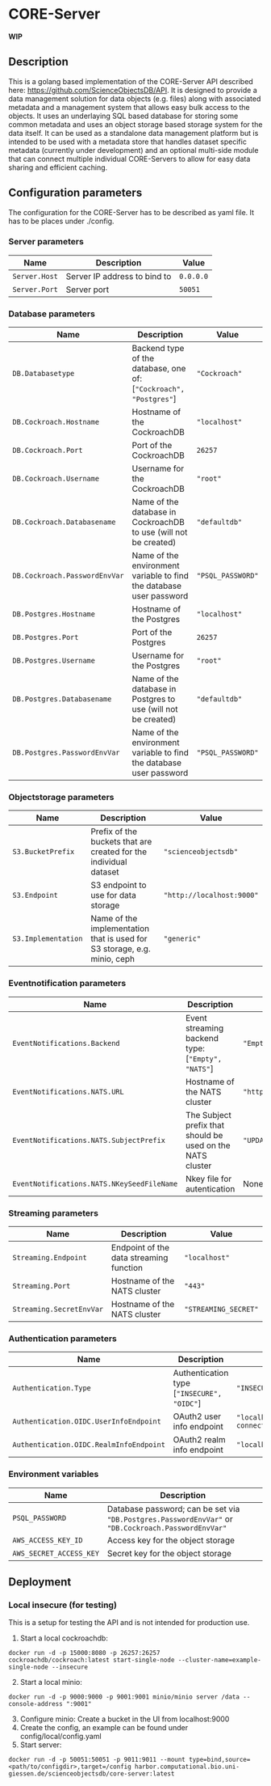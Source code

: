 # CORE-Server

**WIP**

## Description

This is a golang based implementation of the CORE-Server API described here: https://github.com/ScienceObjectsDB/API. It is designed to provide a data management solution for data objects (e.g. files) along with associated metadata and a management system that allows easy bulk access to the objects. It uses an underlaying SQL based database for storing some common metadata and uses an object storage based storage system for the data itself. It can be used as a standalone data management platform but is intended to be used with a metadata store that handles dataset specific metadata (currently under development) and an optional multi-side module that can connect multiple individual CORE-Servers to allow for easy data sharing and efficient caching.

## Configuration parameters

The configuration for the CORE-Server has to be described as yaml file. It has to be places under ./config.

### Server parameters

| Name          | Description                  | Value     |
| ------------- | ---------------------------- | --------- |
| `Server.Host` | Server IP address to bind to | `0.0.0.0` |
| `Server.Port` | Server port                  | `50051`   |

### Database parameters

| Name                          | Description                                                         | Value             |
| ----------------------------- | ------------------------------------------------------------------- | ----------------- |
| `DB.Databasetype`             | Backend type of the database, one of: [`"Cockroach", "Postgres"`]   | `"Cockroach"`     |
| `DB.Cockroach.Hostname`       | Hostname of the CockroachDB                                         | `"localhost"`     |
| `DB.Cockroach.Port`           | Port of the CockroachDB                                             | `26257`           |
| `DB.Cockroach.Username`       | Username for the CockroachDB                                        | `"root"`          |
| `DB.Cockroach.Databasename`   | Name of the database in CockroachDB to use (will not be created)    | `"defaultdb"`     |
| `DB.Cockroach.PasswordEnvVar` | Name of the environment variable to find the database user password | `"PSQL_PASSWORD"` |
| `DB.Postgres.Hostname`        | Hostname of the Postgres                                            | `"localhost"`     |
| `DB.Postgres.Port`            | Port of the Postgres                                                | `26257`           |
| `DB.Postgres.Username`        | Username for the Postgres                                           | `"root"`          |
| `DB.Postgres.Databasename`    | Name of the database in Postgres to use (will not be created)       | `"defaultdb"`     |
| `DB.Postgres.PasswordEnvVar`  | Name of the environment variable to find the database user password | `"PSQL_PASSWORD"` |

### Objectstorage parameters

| Name                | Description                                                              | Value                     |
| ------------------- | ------------------------------------------------------------------------ | ------------------------- |
| `S3.BucketPrefix`   | Prefix of the buckets that are created for the individual dataset        | `"scienceobjectsdb"`      |
| `S3.Endpoint`       | S3 endpoint to use for data storage                                      | `"http://localhost:9000"` |
| `S3.Implementation` | Name of the implementation that is used for S3 storage, e.g. minio, ceph | `"generic"`               |

### Eventnotification parameters

| Name                                       | Description                                                | Value                     |
| ------------------------------------------ | ---------------------------------------------------------- | ------------------------- |
| `EventNotifications.Backend`               | Event streaming backend type: [`"Empty", "NATS"`]          | `"Empty"`                 |
| `EventNotifications.NATS.URL`              | Hostname of the NATS cluster                               | `"http://localhost:4222"` |
| `EventNotifications.NATS.SubjectPrefix`    | The Subject prefix that should be used on the NATS cluster | `"UPDATES"`               |
| `EventNotifications.NATS.NKeySeedFileName` | Nkey file for autentication                                | None                      |

### Streaming parameters

| Name                     | Description                             | Value                |
| ------------------------ | --------------------------------------- | -------------------- |
| `Streaming.Endpoint`     | Endpoint of the data streaming function | `"localhost"`        |
| `Streaming.Port`         | Hostname of the NATS cluster            | `"443"`              |
| `Streaming.SecretEnvVar` | Hostname of the NATS cluster            | `"STREAMING_SECRET"` |

### Authentication parameters

| Name                                    | Description                                | Value                                                                        |
| --------------------------------------- | ------------------------------------------ | ---------------------------------------------------------------------------- |
| `Authentication.Type`                   | Authentication type [`"INSECURE", "OIDC"`] | `"INSECURE"`                                                                 |
| `Authentication.OIDC.UserInfoEndpoint`  | OAuth2 user info endpoint                  | `"localhost:9051/auth/realms/DEFAULTREALM/protocol/openid-connect/userinfo"` |
| `Authentication.OIDC.RealmInfoEndpoint` | OAuth2 realm info endpoint                 | `"localhost:9051/auth/realms/DEFAULTREALM"`                                  |

### Environment variables

| Name                    | Description                                                                                         |
| ----------------------- | --------------------------------------------------------------------------------------------------- |
| `PSQL_PASSWORD`         | Database password; can be set via `"DB.Postgres.PasswordEnvVar"` or `"DB.Cockroach.PasswordEnvVar"` |
| `AWS_ACCESS_KEY_ID`     | Access key for the object storage                                                                   |
| `AWS_SECRET_ACCESS_KEY` | Secret key for the object storage                                                                   |

## Deployment

### Local insecure (for testing)

This is a setup for testing the API and is not intended for production use.

1. Start a local cockroachdb:

```
docker run -d -p 15000:8080 -p 26257:26257 cockroachdb/cockroach:latest start-single-node --cluster-name=example-single-node --insecure
```

2. Start a local minio:

```
docker run -d -p 9000:9000 -p 9001:9001 minio/minio server /data --console-address ":9001"
```

3. Configure minio: Create a bucket in the UI from localhost:9000
4. Create the config, an example can be found under config/local/config.yaml
5. Start server:

```
docker run -d -p 50051:50051 -p 9011:9011 --mount type=bind,source=<path/to/configdir>,target=/config harbor.computational.bio.uni-giessen.de/scienceobjectsdb/core-server:latest
```
